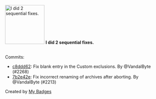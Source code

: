 <img src="https://my-badges.github.io/my-badges/fix-2.png" alt="I did 2 sequential fixes." title="I did 2 sequential fixes." width="128">
<strong>I did 2 sequential fixes.</strong>
<br><br>

Commits:

- <a href="https://github.com/borgbase/vorta/commit/c8ddd622710206e42d84ae5167b7abde206f9d05">c8ddd62</a>: Fix blank entry in the Custom exclusions. By @VandalByte (#2268)
- <a href="https://github.com/borgbase/vorta/commit/7b2e42e767a317efb5a1948f1e05113bb65479ea">7b2e42e</a>: Fix incorrect renaming of archives after aborting. By @VandalByte (#2213)


Created by <a href="https://github.com/my-badges/my-badges">My Badges</a>